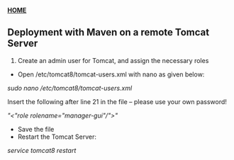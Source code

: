 [**HOME**](index.md)



## Deployment with Maven on a remote Tomcat Server


1. Create an admin user for Tomcat, and assign the necessary roles

* Open /etc/tomcat8/tomcat-users.xml with nano as given below:

_sudo nano /etc/tomcat8/tomcat-users.xml_

Insert the following after line 21 in the file – please use your own password!

_"<"role rolename="manager-gui"/">"_
_<role rolename="manager-script"/>_
_<user name="admin" password="XXX" roles="manager-gui,manager-script"/>_

* Save the file
* Restart the Tomcat Server:   

_service tomcat8 restart_
